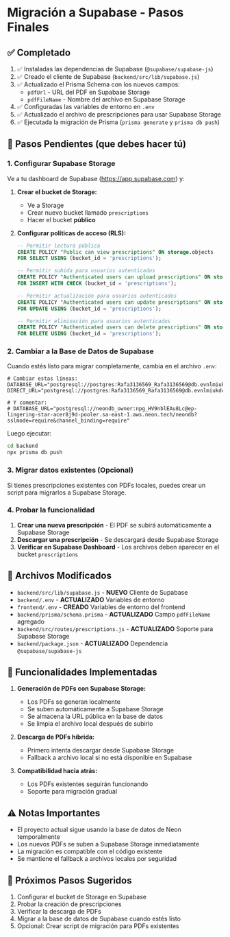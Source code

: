 # Migración a Supabase - Pasos Finales

## ✅ Completado

1. ✅ Instaladas las dependencias de Supabase (`@supabase/supabase-js`)
2. ✅ Creado el cliente de Supabase (`backend/src/lib/supabase.js`)
3. ✅ Actualizado el Prisma Schema con los nuevos campos:
   - `pdfUrl` - URL del PDF en Supabase Storage
   - `pdfFileName` - Nombre del archivo en Supabase Storage
4. ✅ Configuradas las variables de entorno en `.env`
5. ✅ Actualizado el archivo de prescripciones para usar Supabase Storage
6. ✅ Ejecutada la migración de Prisma (`prisma generate` y `prisma db push`)

## 🔧 Pasos Pendientes (que debes hacer tú)

### 1. Configurar Supabase Storage

Ve a tu dashboard de Supabase (https://app.supabase.com) y:

1. **Crear el bucket de Storage:**
   - Ve a Storage
   - Crear nuevo bucket llamado `prescriptions`
   - Hacer el bucket **público**

2. **Configurar políticas de acceso (RLS):**
   ```sql
   -- Permitir lectura pública
   CREATE POLICY "Public can view prescriptions" ON storage.objects
   FOR SELECT USING (bucket_id = 'prescriptions');

   -- Permitir subida para usuarios autenticados
   CREATE POLICY "Authenticated users can upload prescriptions" ON storage.objects
   FOR INSERT WITH CHECK (bucket_id = 'prescriptions');

   -- Permitir actualización para usuarios autenticados  
   CREATE POLICY "Authenticated users can update prescriptions" ON storage.objects
   FOR UPDATE USING (bucket_id = 'prescriptions');

   -- Permitir eliminación para usuarios autenticados
   CREATE POLICY "Authenticated users can delete prescriptions" ON storage.objects
   FOR DELETE USING (bucket_id = 'prescriptions');
   ```

### 2. Cambiar a la Base de Datos de Supabase

Cuando estés listo para migrar completamente, cambia en el archivo `.env`:

```env
# Cambiar estas líneas:
DATABASE_URL="postgresql://postgres:Rafa3136569_Rafa3136569@db.evnlmiukdcpafbeifokz.supabase.co:5432/postgres"
DIRECT_URL="postgresql://postgres:Rafa3136569_Rafa3136569@db.evnlmiukdcpafbeifokz.supabase.co:5432/postgres"

# Y comentar:
# DATABASE_URL="postgresql://neondb_owner:npg_HV9nblEAu8Lc@ep-lingering-star-acer8j9d-pooler.sa-east-1.aws.neon.tech/neondb?sslmode=require&channel_binding=require"
```

Luego ejecutar:
```bash
cd backend
npx prisma db push
```

### 3. Migrar datos existentes (Opcional)

Si tienes prescripciones existentes con PDFs locales, puedes crear un script para migrarlos a Supabase Storage.

### 4. Probar la funcionalidad

1. **Crear una nueva prescripción** - El PDF se subirá automáticamente a Supabase Storage
2. **Descargar una prescripción** - Se descargará desde Supabase Storage
3. **Verificar en Supabase Dashboard** - Los archivos deben aparecer en el bucket `prescriptions`

## 📁 Archivos Modificados

- `backend/src/lib/supabase.js` - **NUEVO** Cliente de Supabase
- `backend/.env` - **ACTUALIZADO** Variables de entorno
- `frontend/.env` - **CREADO** Variables de entorno del frontend
- `backend/prisma/schema.prisma` - **ACTUALIZADO** Campo `pdfFileName` agregado
- `backend/src/routes/prescriptions.js` - **ACTUALIZADO** Soporte para Supabase Storage
- `backend/package.json` - **ACTUALIZADO** Dependencia `@supabase/supabase-js`

## 🚀 Funcionalidades Implementadas

1. **Generación de PDFs con Supabase Storage:**
   - Los PDFs se generan localmente
   - Se suben automáticamente a Supabase Storage
   - Se almacena la URL pública en la base de datos
   - Se limpia el archivo local después de subirlo

2. **Descarga de PDFs híbrida:**
   - Primero intenta descargar desde Supabase Storage
   - Fallback a archivo local si no está disponible en Supabase

3. **Compatibilidad hacia atrás:**
   - Los PDFs existentes seguirán funcionando
   - Soporte para migración gradual

## ⚠️ Notas Importantes

- El proyecto actual sigue usando la base de datos de Neon temporalmente
- Los nuevos PDFs se suben a Supabase Storage inmediatamente
- La migración es compatible con el código existente
- Se mantiene el fallback a archivos locales por seguridad

## 🔄 Próximos Pasos Sugeridos

1. Configurar el bucket de Storage en Supabase
2. Probar la creación de prescripciones
3. Verificar la descarga de PDFs
4. Migrar a la base de datos de Supabase cuando estés listo
5. Opcional: Crear script de migración para PDFs existentes